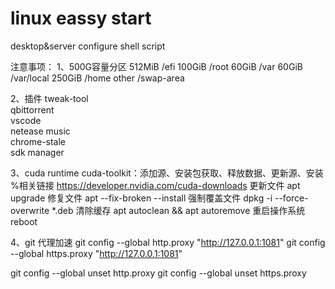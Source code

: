 # linux eassy start
desktop&server configure shell script

注意事项：
1、500G容量分区
  512MiB /efi
  100GiB /root
  60GiB /var
  60GiB /var/local
  250GiB /home
  other /swap-area

2、插件
  tweak-tool\
  qbittorrent\
  vscode\
  netease music\
  chrome-stale\
  sdk manager
  
3、cuda runtime
  cuda-toolkit：添加源、安装包获取、释放数据、更新源、安装 %相关链接 https://developer.nvidia.com/cuda-downloads
  更新文件 apt upgrade
  修复文件 apt --fix-broken --install
  强制覆盖文件 dpkg -i --force-overwrite *.deb
  清除缓存 apt autoclean && apt autoremove
  重启操作系统 reboot
  
4、git 代理加速
  git config --global http.proxy "http://127.0.0.1:1081"
  git config --global https.proxy "http://127.0.0.1:1081"
  
  git config --global unset http.proxy
  git config --global unset https.proxy

